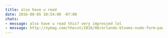 ```yaml
---
title: also have u read
date: 2016-08-05 10:54:00 -07:00
chats:
- message: also have u read this? very impressed lol
- message: http://nymag.com/thecut/2016/08/orlando-blooms-nude-form-paddleboarding.html
---
```


